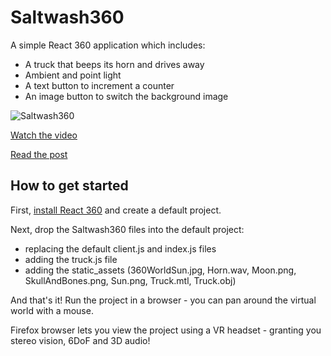 # Saltwash360

A simple React 360 application which includes:
* A truck that beeps its horn and drives away
* Ambient and point light
* A text button to increment a counter
* An image button to switch the background image

![Saltwash360](https://rdmilligan.files.wordpress.com/2018/12/React360_BackgroundImage_Moon.png "Saltwash360")

[Watch the video](https://www.youtube.com/watch?v=PHJEDJHxvkU)

[Read the post](https://rdmilligan.wordpress.com/2018/12/28/react-360-background-image/)

## How to get started

First, [install React 360](https://facebook.github.io/react-360/docs/setup.html) and create a default project.

Next, drop the Saltwash360 files into the default project:
* replacing the default client.js and index.js files
* adding the truck.js file
* adding the static_assets (360WorldSun.jpg, Horn.wav, Moon.png, SkullAndBones.png, Sun.png, Truck.mtl, Truck.obj)

And that's it! Run the project in a browser - you can pan around the virtual world with a mouse. 

Firefox browser lets you view the project using a VR headset - granting you stereo vision, 6DoF and 3D audio!
